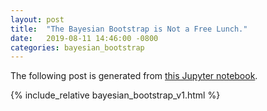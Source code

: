 ```yaml
---
layout: post
title:  "The Bayesian Bootstrap is Not a Free Lunch."
date:   2019-08-11 14:46:00 -0800
categories: bayesian_bootstrap
---
```


The following post is generated from
[this Jupyter notebook](/assets/post_assets/bayesian_bootstrap_v1.ipynb).

{% include_relative bayesian_bootstrap_v1.html %}
